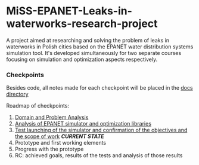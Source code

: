 # MiSS-EPANET-Leaks-in-waterworks-research-project
A project aimed at researching and solving the problem of leaks in waterworks in Polish cities based on the EPANET water distribution systems simulation tool.
It's developed simultaneously for two separate courses focusing on simulation and optimization aspects respectively.

### Checkpoints

Besides code, all notes made for each checkpoint will be placed in the [docs directory](docs)

Roadmap of checkpoints:
1. [Domain and Problem Analysis](docs/checkpoint1.md) 
2. [Analysis of EPANET simulator and optimization libraries](docs/checkpoint2.md)
3. [Test launching of the simulator and confirmation of the objectives and the scope of work](docs/checkpoint3.md) ***CURRENT STATE***
4. Prototype and first working elements
5. Progress with the prototype
6. RC: achieved goals, results of the tests and analysis of those results
